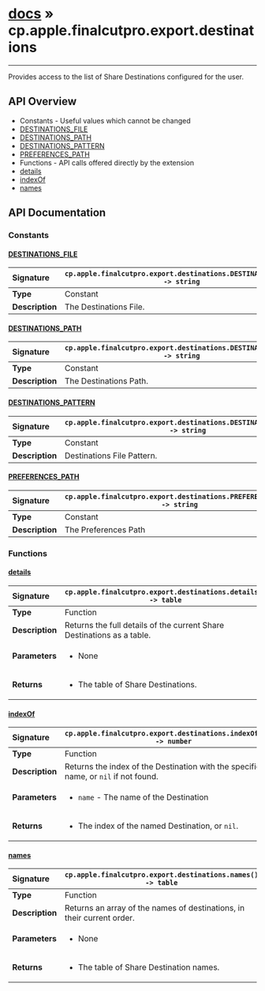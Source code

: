 # [docs](index.md) » cp.apple.finalcutpro.export.destinations
---

Provides access to the list of Share Destinations configured for the user.

## API Overview
* Constants - Useful values which cannot be changed
 * [DESTINATIONS_FILE](#destinations_file)
 * [DESTINATIONS_PATH](#destinations_path)
 * [DESTINATIONS_PATTERN](#destinations_pattern)
 * [PREFERENCES_PATH](#preferences_path)
* Functions - API calls offered directly by the extension
 * [details](#details)
 * [indexOf](#indexof)
 * [names](#names)

## API Documentation

### Constants

#### [DESTINATIONS_FILE](#destinations_file)
| <span style="float: left;">**Signature**</span> | <span style="float: left;">`cp.apple.finalcutpro.export.destinations.DESTINATIONS_FILE -> string` </span>                                                          |
| -----------------------------------------------------|---------------------------------------------------------------------------------------------------------|
| **Type**                                             | Constant |
| **Description**                                      | The Destinations File. |

#### [DESTINATIONS_PATH](#destinations_path)
| <span style="float: left;">**Signature**</span> | <span style="float: left;">`cp.apple.finalcutpro.export.destinations.DESTINATIONS_PATH -> string` </span>                                                          |
| -----------------------------------------------------|---------------------------------------------------------------------------------------------------------|
| **Type**                                             | Constant |
| **Description**                                      | The Destinations Path. |

#### [DESTINATIONS_PATTERN](#destinations_pattern)
| <span style="float: left;">**Signature**</span> | <span style="float: left;">`cp.apple.finalcutpro.export.destinations.DESTINATIONS_PATTERN -> string` </span>                                                          |
| -----------------------------------------------------|---------------------------------------------------------------------------------------------------------|
| **Type**                                             | Constant |
| **Description**                                      | Destinations File Pattern. |

#### [PREFERENCES_PATH](#preferences_path)
| <span style="float: left;">**Signature**</span> | <span style="float: left;">`cp.apple.finalcutpro.export.destinations.PREFERENCES_PATH -> string` </span>                                                          |
| -----------------------------------------------------|---------------------------------------------------------------------------------------------------------|
| **Type**                                             | Constant |
| **Description**                                      | The Preferences Path |

### Functions

#### [details](#details)
| <span style="float: left;">**Signature**</span> | <span style="float: left;">`cp.apple.finalcutpro.export.destinations.details() -> table` </span>                                                          |
| -----------------------------------------------------|---------------------------------------------------------------------------------------------------------|
| **Type**                                             | Function |
| **Description**                                      | Returns the full details of the current Share Destinations as a table. |
| **Parameters**                                       | <ul><li>None</li></ul> |
| **Returns**                                          | <ul><li>The table of Share Destinations.</li></ul> |

#### [indexOf](#indexof)
| <span style="float: left;">**Signature**</span> | <span style="float: left;">`cp.apple.finalcutpro.export.destinations.indexOf(name) -> number` </span>                                                          |
| -----------------------------------------------------|---------------------------------------------------------------------------------------------------------|
| **Type**                                             | Function |
| **Description**                                      | Returns the index of the Destination with the specified name, or `nil` if not found. |
| **Parameters**                                       | <ul><li><code>name</code>   - The name of the Destination</li></ul> |
| **Returns**                                          | <ul><li>The index of the named Destination, or <code>nil</code>.</li></ul> |

#### [names](#names)
| <span style="float: left;">**Signature**</span> | <span style="float: left;">`cp.apple.finalcutpro.export.destinations.names() -> table` </span>                                                          |
| -----------------------------------------------------|---------------------------------------------------------------------------------------------------------|
| **Type**                                             | Function |
| **Description**                                      | Returns an array of the names of destinations, in their current order. |
| **Parameters**                                       | <ul><li>None</li></ul> |
| **Returns**                                          | <ul><li>The table of Share Destination names.</li></ul> |

